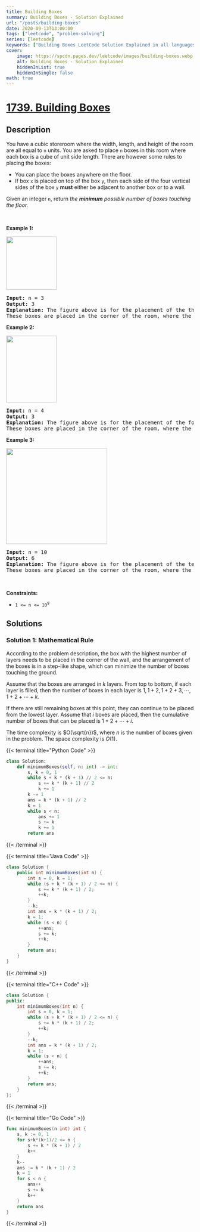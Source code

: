 ```yaml
---
title: Building Boxes
summary: Building Boxes - Solution Explained
url: "/posts/building-boxes"
date: 2020-09-13T13:00:00
tags: ["leetcode", "problem-solving"]
series: [leetcode]
keywords: ["Building Boxes LeetCode Solution Explained in all languages", "1739", "leetcode question 1739", "Building Boxes", "LeetCode", "leetcode solution in Python3 C++ Java Go PHP Ruby Swift TypeScript Rust C# JavaScript C", "GeeksforGeeks", "InterviewBit", "Coding Ninjas", "HackerRank", "HackerEarth", "CodeChef", "TopCoder", "AlgoExpert", "freeCodeCamp", "Codeforces", "GitHub", "AtCoder", "Samir Paul"]
cover:
    image: https://spcdn.pages.dev/leetcode/images/building-boxes.webp
    alt: Building Boxes - Solution Explained
    hiddenInList: true
    hiddenInSingle: false
math: true
---
```



# [1739. Building Boxes](https://leetcode.com/problems/building-boxes)


## Description

<p>You have a cubic storeroom where the width, length, and height of the room are all equal to <code>n</code> units. You are asked to place <code>n</code> boxes in this room where each box is a cube of unit side length. There are however some rules to placing the boxes:</p>

<ul>
	<li>You can place the boxes anywhere on the floor.</li>
	<li>If box <code>x</code> is placed on top of the box <code>y</code>, then each side of the four vertical sides of the box <code>y</code> <strong>must</strong> either be adjacent to another box or to a wall.</li>
</ul>

<p>Given an integer <code>n</code>, return<em> the <strong>minimum</strong> possible number of boxes touching the floor.</em></p>

<p>&nbsp;</p>
<p><strong class="example">Example 1:</strong></p>

<p><img alt="" src="https://spcdn.pages.dev/leetcode/problems/1739.Building%20Boxes/images/3-boxes.png" style="width: 135px; height: 143px;" /></p>

<pre>
<strong>Input:</strong> n = 3
<strong>Output:</strong> 3
<strong>Explanation:</strong> The figure above is for the placement of the three boxes.
These boxes are placed in the corner of the room, where the corner is on the left side.
</pre>

<p><strong class="example">Example 2:</strong></p>

<p><img alt="" src="https://spcdn.pages.dev/leetcode/problems/1739.Building%20Boxes/images/4-boxes.png" style="width: 135px; height: 179px;" /></p>

<pre>
<strong>Input:</strong> n = 4
<strong>Output:</strong> 3
<strong>Explanation:</strong> The figure above is for the placement of the four boxes.
These boxes are placed in the corner of the room, where the corner is on the left side.
</pre>

<p><strong class="example">Example 3:</strong></p>

<p><img alt="" src="https://spcdn.pages.dev/leetcode/problems/1739.Building%20Boxes/images/10-boxes.png" style="width: 271px; height: 257px;" /></p>

<pre>
<strong>Input:</strong> n = 10
<strong>Output:</strong> 6
<strong>Explanation:</strong> The figure above is for the placement of the ten boxes.
These boxes are placed in the corner of the room, where the corner is on the back side.</pre>

<p>&nbsp;</p>
<p><strong>Constraints:</strong></p>

<ul>
	<li><code>1 &lt;= n &lt;= 10<sup>9</sup></code></li>
</ul>

## Solutions

### Solution 1: Mathematical Rule

According to the problem description, the box with the highest number of layers needs to be placed in the corner of the wall, and the arrangement of the boxes is in a step-like shape, which can minimize the number of boxes touching the ground.

Assume that the boxes are arranged in $k$ layers. From top to bottom, if each layer is filled, then the number of boxes in each layer is $1, 1+2, 1+2+3, \cdots, 1+2+\cdots+k$.

If there are still remaining boxes at this point, they can continue to be placed from the lowest layer. Assume that $i$ boxes are placed, then the cumulative number of boxes that can be placed is $1+2+\cdots+i$.

The time complexity is $O(\sqrt{n})$, where $n$ is the number of boxes given in the problem. The space complexity is $O(1)$.

<!-- tabs:start -->

{{< terminal title="Python Code" >}}
```python
class Solution:
    def minimumBoxes(self, n: int) -> int:
        s, k = 0, 1
        while s + k * (k + 1) // 2 <= n:
            s += k * (k + 1) // 2
            k += 1
        k -= 1
        ans = k * (k + 1) // 2
        k = 1
        while s < n:
            ans += 1
            s += k
            k += 1
        return ans
```
{{< /terminal >}}

{{< terminal title="Java Code" >}}
```java
class Solution {
    public int minimumBoxes(int n) {
        int s = 0, k = 1;
        while (s + k * (k + 1) / 2 <= n) {
            s += k * (k + 1) / 2;
            ++k;
        }
        --k;
        int ans = k * (k + 1) / 2;
        k = 1;
        while (s < n) {
            ++ans;
            s += k;
            ++k;
        }
        return ans;
    }
}
```
{{< /terminal >}}

{{< terminal title="C++ Code" >}}
```cpp
class Solution {
public:
    int minimumBoxes(int n) {
        int s = 0, k = 1;
        while (s + k * (k + 1) / 2 <= n) {
            s += k * (k + 1) / 2;
            ++k;
        }
        --k;
        int ans = k * (k + 1) / 2;
        k = 1;
        while (s < n) {
            ++ans;
            s += k;
            ++k;
        }
        return ans;
    }
};
```
{{< /terminal >}}

{{< terminal title="Go Code" >}}
```go
func minimumBoxes(n int) int {
	s, k := 0, 1
	for s+k*(k+1)/2 <= n {
		s += k * (k + 1) / 2
		k++
	}
	k--
	ans := k * (k + 1) / 2
	k = 1
	for s < n {
		ans++
		s += k
		k++
	}
	return ans
}
```
{{< /terminal >}}

<!-- tabs:end -->

<!-- end -->
